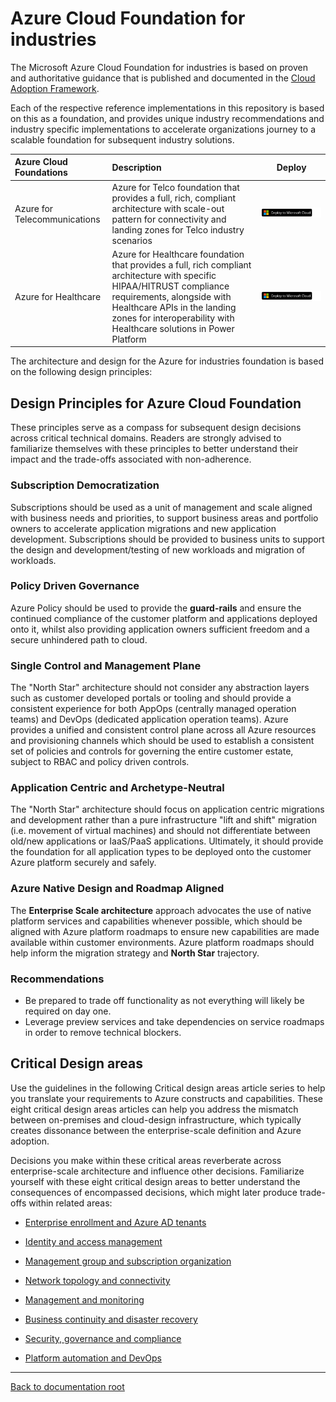 # Azure Cloud Foundation for industries

The Microsoft Azure Cloud Foundation for industries is based on proven and authoritative guidance that is published and documented in the [Cloud Adoption Framework](https://docs.microsoft.com/azure/cloud-adoption-framework/ready/enterprise-scale/).

Each of the respective reference implementations in this repository is based on this as a foundation, and provides unique industry recommendations and industry specific implementations to accelerate organizations journey to a scalable foundation for subsequent industry solutions.

| Azure Cloud Foundations | Description | Deploy |
|:----------------------|:------------|--------|
| Azure for Telecommunications | Azure for Telco foundation that provides a full, rich, compliant architecture with scale-out pattern for connectivity and landing zones for Telco industry scenarios |[![Deploy To Microsoft Cloud](../../docs/deploytomicrosoftcloud.svg)](https://aka.ms/afoRi)
| Azure for Healthcare | Azure for Healthcare foundation that provides a full, rich compliant architecture with specific HIPAA/HITRUST compliance requirements, alongside with Healthcare APIs in the landing zones for interoperability with Healthcare solutions in Power Platform | [![Deploy To Microsoft Cloud](../../docs/deploytomicrosoftcloud.svg)](https://aka.ms/afhRi)

The architecture and design for the Azure for industries foundation is based on the following design principles:

## Design Principles for Azure Cloud Foundation

These principles serve as a compass for subsequent design decisions across critical technical domains. Readers are strongly advised to familiarize themselves with these principles to better understand their impact and the trade-offs associated with non-adherence.

### Subscription Democratization

Subscriptions should be used as a unit of management and scale aligned with business needs and priorities, to support business areas and portfolio owners to accelerate application migrations and new application development. Subscriptions should be provided to business units to support the design and development/testing of new workloads and migration of workloads.

### Policy Driven Governance

Azure Policy should be used to provide the **guard-rails** and ensure the continued compliance of the customer platform and applications deployed onto it, whilst also providing application owners sufficient freedom and a secure unhindered path to cloud.

### Single Control and Management Plane

The "North Star" architecture should not consider any abstraction layers such as customer developed portals or tooling and should provide a consistent experience for both AppOps (centrally managed operation teams) and DevOps (dedicated application operation teams). Azure provides a unified and consistent control plane across all Azure resources and provisioning channels which should be used to establish a consistent set of policies and controls for governing the entire customer estate, subject to RBAC and policy driven controls.

### Application Centric and Archetype-Neutral

The "North Star" architecture should focus on application centric migrations and development rather than a pure infrastructure "lift and shift" migration (i.e. movement of virtual machines) and should not differentiate between old/new applications or IaaS/PaaS applications. Ultimately, it should provide the foundation for all application types to be deployed onto the customer Azure platform securely and safely.

### Azure Native Design and Roadmap Aligned

The **Enterprise Scale architecture** approach advocates the use of native platform services and capabilities whenever possible, which should be aligned with Azure platform roadmaps to ensure new capabilities are made available within customer environments. Azure platform roadmaps should help inform the migration strategy and **North Star** trajectory.

### Recommendations

- Be prepared to trade off functionality as not everything will likely be required on day one.
- Leverage preview services and take dependencies on service roadmaps in order to remove technical blockers.

## Critical Design areas

Use the guidelines in the following Critical design areas article series to help you translate your requirements to Azure constructs and capabilities. These eight critical design areas articles can help you address the mismatch between on-premises and cloud-design infrastructure, which typically creates dissonance between the enterprise-scale definition and Azure adoption.

Decisions you make within these critical areas reverberate across enterprise-scale architecture and influence other decisions. Familiarize yourself with these eight critical design areas to better understand the consequences of encompassed decisions, which might later produce trade-offs within related areas:

* [Enterprise enrollment and Azure AD tenants](https://docs.microsoft.com/azure/cloud-adoption-framework/ready/enterprise-scale/enterprise-enrollment-and-azure-ad-tenants)

* [Identity and access management](https://docs.microsoft.com/azure/cloud-adoption-framework/ready/enterprise-scale/identity-and-access-management)

* [Management group and subscription organization](https://docs.microsoft.com/azure/cloud-adoption-framework/ready/enterprise-scale/management-group-and-subscription-organization)

* [Network topology and connectivity](https://docs.microsoft.com/azure/cloud-adoption-framework/ready/enterprise-scale/network-topology-and-connectivity)

* [Management and monitoring](https://docs.microsoft.com/azure/cloud-adoption-framework/ready/enterprise-scale/management-and-monitoring)

* [Business continuity and disaster recovery](https://docs.microsoft.com/azure/cloud-adoption-framework/ready/enterprise-scale/business-continuity-and-disaster-recovery)

* [Security, governance and compliance](https://docs.microsoft.com/azure/cloud-adoption-framework/ready/enterprise-scale/security-governance-and-compliance)

* [Platform automation and DevOps](https://docs.microsoft.com/azure/cloud-adoption-framework/ready/enterprise-scale/platform-automation-and-devops)

---

[Back to documentation root](../README.md)
